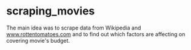 # scraping_movies
The main idea was to scrape data from Wikipedia and www.rottentomatoes.com and to find out which factors are affecting on covering movie's budget.

